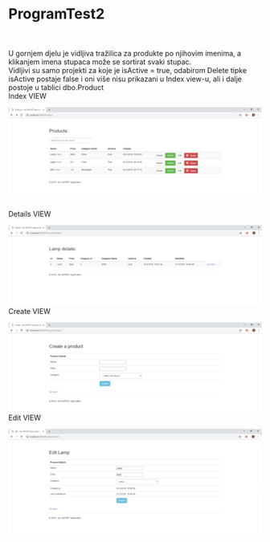 # ProgramTest2


</br>
</br>
U gornjem djelu je vidljiva tražilica za produkte po njihovim imenima, a klikanjem imena stupaca može se sortirat svaki stupac.
</br>
Vidljivi su samo projekti za koje je isActive = true, odabirom Delete tipke isActive postaje false i oni više nisu prikazani u Index view-u, ali i dalje postoje u tablici dbo.Product
</br>
Index VIEW</br>

![promisechains](https://github.com/domkris/files/blob/master/index_pt2.png?raw=true)

</br>
Details VIEW

![promisechains](https://github.com/domkris/files/blob/master/details_pt2.png?raw=true)
</br>
Create VIEW

![promisechains](https://github.com/domkris/files/blob/master/create_pt2.png?raw=true)
</br>
Edit VIEW

![promisechains](https://github.com/domkris/files/blob/master/edit_pt2.png?raw=true)
